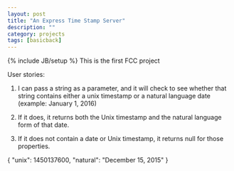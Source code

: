 ```yaml
---
layout: post
title: "An Express Time Stamp Server"
description: ""
category: projects
tags: [basicback]
---
```

{% include JB/setup %}
This is the first FCC project

User stories:
1. I can pass a string as a parameter, and it will check to see whether that string contains either a unix timestamp or a natural language date (example: January 1, 2016)

2. If it does, it returns both the Unix timestamp and the natural language form of that date.

3. If it does not contain a date or Unix timestamp, it returns null for those properties.


{ "unix": 1450137600, "natural": "December 15, 2015" }